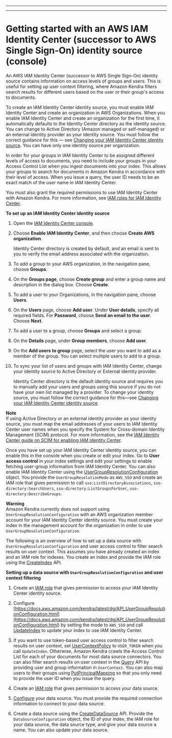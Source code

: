 --------

--------

# Getting started with an AWS IAM Identity Center \(successor to AWS Single Sign\-On\) identity source \(console\)<a name="getting-started-aws-sso"></a>

An AWS IAM Identity Center \(successor to AWS Single Sign\-On\) identity source contains information on access levels of groups and users\. This is useful for setting up user context filtering, where Amazon Kendra filters search results for different users based on the user or their group's access to documents\.

To create an IAM Identity Center identity source, you must enable IAM Identity Center and create an organization in AWS Organizations\. When you enable IAM Identity Center and create an organization for the first time, it automatically defaults to the Identity Center directory as the identity source\. You can change to Active Directory \(Amazon managed or self\-managed\) or an external identity provider as your identity source\. You must follow the correct guidance for this — see [Changing your IAM Identity Center identity source](https://docs.aws.amazon.com/kendra/latest/dg/changing-aws-sso-source.html)\. You can have only one identity source per organization\.

In order for your groups in IAM Identity Center to be assigned different levels of access to documents, you need to include your groups in your Access Control List when you ingest documents into your index\. This allows your groups to search for documents in Amazon Kendra in accordance with their level of access\. When you issue a query, the user ID needs to be an exact match of the user name in IAM Identity Center\. 

You must also grant the required permissions to use IAM Identity Center with Amazon Kendra\. For more information, see [IAM roles for IAM Identity Center](https://docs.aws.amazon.com/kendra/latest/dg/iam-roles.html#iam-roles-aws-sso)\.

**To set up an IAM Identity Center identity source**

1. Open the [IAM Identity Center console](https://console.aws.amazon.com/singlesignon)\.

1. Choose **Enable IAM Identity Center**, and then choose **Create AWS organization**\.

   Identity Center directory is created by default, and an email is sent to you to verify the email address associated with the organization\.

1. To add a group to your AWS organization, in the navigation pane, choose **Groups**\.

1. On the **Groups page**, choose **Create group** and enter a group name and description in the dialog box\. Choose **Create**\.

1. To add a user to your Organizations, in the navigation pane, choose **Users**\.

1. On the **Users** page, choose **Add user**\. Under **User details**, specify all required fields\. For **Password**, choose **Send an email to the user**\. Choose **Next**\.

1. To add a user to a group, choose **Groups** and select a group\.

1. On the **Details** page, under **Group members**, choose **Add user**\.

1. On the **Add users to group** page, select the user you want to add as a member of the group\. You can select multiple users to add to a group\.

1. To sync your list of users and groups with IAM Identity Center, change your identity source to Active Directory or External identity provider\.

   Identity Center directory is the default identity source and requires you to manually add your users and groups using this source if you do not have your own list managed by a provider\. To change your identity source, you must follow the correct guidance for this—see [Changing your IAM Identity Center identity source](https://docs.aws.amazon.com/kendra/latest/dg/changing-aws-sso-source.html)\.

**Note**  
If using Active Directory or an external identity provider as your identity source, you must map the email addresses of your users to IAM Identity Center user names when you specify the System for Cross\-domain Identity Management \(SCIM\) protocol\. For more information, see the [IAM Identity Center guide on SCIM for enabling IAM Identity Center](https://docs.aws.amazon.com/singlesignon/latest/userguide/scim-profile-saml.html)\.

Once you have set up your IAM Identity Center identity source, you can enable this in the console when you create or edit your index\. Go to **User access control** in your index settings and edit your settings to enable fetching user\-group information from IAM Identity Center\. You can also enable IAM Identity Center using the [UserGroupResolutionConfiguration](https://docs.aws.amazon.com/kendra/latest/dg/API_UserGroupResolutionConfiguration.html) object\. You provide the `UserGroupResolutionMode` as `AWS_SSO` and create an IAM role that gives permission to call `sso:ListDirectoryAssociations`, `sso-directory:SearchUsers`, `sso-directory:ListGroupsForUser`, `sso-directory:DescribeGroups`\.

**Warning**  
Amazon Kendra currently does not support using `UserGroupResolutionConfiguration` with an AWS organization member account for your IAM Identity Center identity source\. You must create your index in the management account for the organization in order to use `UserGroupResolutionConfiguration`\.

The following is an overview of how to set up a data source with `UserGroupResolutionConfiguration` and user access control to filter search results on user context\. This assumes you have already created an index and an IAM role for indexes\. You create an index and provide the IAM role using the [CreateIndex](https://docs.aws.amazon.com/kendra/latest/dg/API_CreateIndex.html) API\.

**Setting up a data source with `UserGroupResolutionConfiguration` and user context filtering**

1. Create an [IAM role](https://docs.aws.amazon.com/kendra/latest/dg/iam-roles.html#iam-roles-aws-sso) that gives permission to access your IAM Identity Center identity source\.

1. Configure [https://docs.aws.amazon.com/kendra/latest/dg/API_UserGroupResolutionConfiguration.html](https://docs.aws.amazon.com/kendra/latest/dg/API_UserGroupResolutionConfiguration.html) by setting the mode to `AWS_SSO` and call [UpdateIndex](https://docs.aws.amazon.com/kendra/latest/dg/API_UpdateIndex.html) to update your index to use IAM Identity Center\.

1. If you want to use token\-based user access control to filter search results on user context, set [UserContextPolicy](https://docs.aws.amazon.com/kendra/latest/dg/API_UpdateIndex.html#Kendra-UpdateIndex-request-UserContextPolicy) to `USER_TOKEN` when you call `UpdateIndex`\. Otherwise, Amazon Kendra crawls the Access Control List for each of your documents for most data source connectors\. You can also filter search results on user context in the [Query](https://docs.aws.amazon.com/kendra/latest/dg/API_Query.html) API by providing user and group information in `UserContext`\. You can also map users to their groups using [PutPrincipalMapping](https://docs.aws.amazon.com/kendra/latest/dg/API_PutPrincipalMapping.html) so that you only need to provide the user ID when you issue the query\.

1. Create an [IAM role](https://docs.aws.amazon.com/kendra/latest/dg/iam-roles.html#iam-roles-ds) that gives permission to access your data source\.

1. [Configure](https://docs.aws.amazon.com/kendra/latest/dg/API_DataSourceConfiguration.html) your data source\. You must provide the required connection information to connect to your data source\.

1. Create a data source using the [CreateDataSource](https://docs.aws.amazon.com/kendra/latest/dg/API_CreateDataSource.html) API\. Provide the `DataSourceConfiguration` object, the ID of your index, the IAM role for your data source, the data source type, and give your data source a name\. You can also update your data source\.